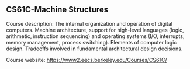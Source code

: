 ## CS61C-Machine Structures
Course description: 
The internal organization and operation of digital computers. 
Machine architecture, support for high-level languages (logic, arithmetic, instruction sequencing) and operating systems 
(I/O, interrupts, memory management, process switching). Elements of computer logic design. Tradeoffs involved in fundamental architectural design decisions.

Course website: https://www2.eecs.berkeley.edu/Courses/CS61C/
